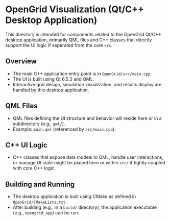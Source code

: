# OpenGrid Visualization (Qt/C++ Desktop Application)

This directory is intended for components related to the OpenGrid Qt/C++ desktop application, primarily QML files and C++ classes that directly support the UI logic if separated from the core `src`.

## Overview
- The main C++ application entry point is in `OpenGrid/src/main.cpp`.
- The UI is built using Qt 6.5.2 and QML.
- Interactive grid design, simulation visualization, and results display are handled by this desktop application.

## QML Files
- QML files defining the UI structure and behavior will reside here or in a subdirectory (e.g., `qml/`).
- Example: `main.qml` (referenced by `src/main.cpp`).

## C++ UI Logic
- C++ classes that expose data models to QML, handle user interactions, or manage UI state might be placed here or within `src/` if tightly coupled with core C++ logic.

## Building and Running
- The desktop application is built using CMake as defined in `OpenGrid/CMakeLists.txt`.
- After building (e.g., in a `build/` directory), the application executable (e.g., `opengrid_app`) can be run. 